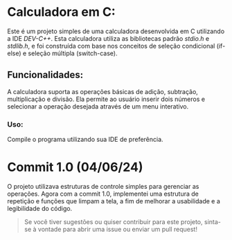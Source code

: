 # Calculadora em C:
 Este é um projeto simples de uma calculadora desenvolvida em C utilizando a IDE *DEV-C++*. Esta calculadora utiliza as bibliotecas padrão *stdio.h* e *stdlib.h*, e foi construída com base nos conceitos de seleção condicional (if-else) e seleção múltipla (switch-case).

## Funcionalidades:
A calculadora suporta as operações básicas de adição, subtração, multiplicação e divisão. Ela permite ao usuário inserir dois números e selecionar a operação desejada através de um menu interativo.

### Uso:
Compile o programa utilizando sua IDE de preferência.

# Commit 1.0 (04/06/24)
O projeto utilizava estruturas de controle simples para gerenciar as operações. Agora com a commit 1.0, implementei uma estrutura de repetição e funções que limpam a tela, a fim de melhorar a usabilidade e a legibilidade do código.

> Se você tiver sugestões ou quiser contribuir para este projeto, sinta-se à vontade para abrir uma issue ou enviar um pull request!
